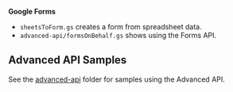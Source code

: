 **Google Forms**

- `sheetsToForm.gs` creates a form from spreadsheet data.
- `advanced-api/formsOnBehalf.gs` shows using the Forms API.

## Advanced API Samples

See the [advanced-api](advanced-api/) folder for samples using the Advanced API.
